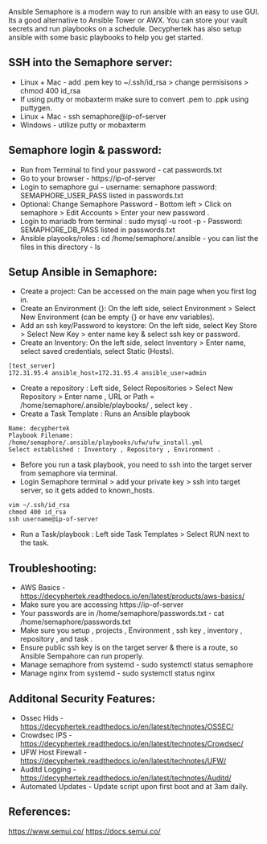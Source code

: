 Ansible Semaphore is a modern way to run ansible with an easy to use GUI. Its a good alternative to Ansible Tower
or AWX. You can store your vault secrets and run playbooks on a schedule. Decyphertek has also setup ansible with 
some basic playbooks to help you get started. 

SSH into the Semaphore server:
------------------------------

* Linux + Mac - add .pem key to ~/.ssh/id_rsa > change permisisons > chmod 400 id_rsa
* If using putty or mobaxterm make sure to convert .pem to .ppk using puttygen.
* Linux + Mac - ssh semaphore@ip-of-server
* Windows - utilize putty or mobaxterm

Semaphore login & password:
------------------------------

* Run from Terminal to find your password - cat passwords.txt
* Go to your browser - https://ip-of-server
* Login to semaphore gui - username: semaphore password: SEMAPHORE_USER_PASS listed in passwords.txt
* Optional: Change Semaphore Password - Bottom left > Click on semaphore > Edit Accounts > Enter your new password . 
* Login to mariadb from terminal : sudo mysql -u root -p  - Password: SEMAPHORE_DB_PASS listed in passwords.txt
* Ansible playooks/roles : cd /home/semaphore/.ansible - you can list the files in this directory - ls 

Setup Ansible in Semaphore: 
---------------------------

* Create a project: Can be accessed on the main page when you first log in.
* Create an Environment {}: On the left side, select Environment > Select New Environment (can be empty {} or have env variables).
* Add an ssh key/Password to keystore: On the left side, select Key Store > Select New Key > enter name key & select ssh key or password.
* Create an Inventory: On the left side, select Inventory > Enter name, select saved credentials, select Static (Hosts).

```
[test_server]
172.31.95.4 ansible_host=172.31.95.4 ansible_user=admin
```

* Create a repository : Left side, Select Repositories > Select New Repository > Enter name , URL or Path = /home/semaphore/.ansible/playbooks/ , select key . 
* Create a Task Template : Runs an Ansible playbook

```
Name: decyphertek
Playbook Filename: /home/semaphore/.ansible/playbooks/ufw/ufw_install.yml
Select established : Inventory , Repository , Environment . 
```

* Before you run a task playbook, you need to ssh into the target server from semaphore via terminal. 
* Login Semaphore terminal > add your private key > ssh into target server, so it gets added to known_hosts.

```
vim ~/.ssh/id_rsa 
chmod 400 id_rsa 
ssh username@ip-of-server
```

* Run a Task/playbook : Left side Task Templates > Select RUN next to the task.

Troubleshooting:
-----------------

* AWS Basics - https://decyphertek.readthedocs.io/en/latest/products/aws-basics/
* Make sure you are accessing https://ip-of-server
* Your passwords are in /home/semaphore/passwords.txt - cat /home/semaphore/passwords.txt
* Make sure you setup , projects , Environment , ssh key , inventory , repository , and task . 
* Ensure public ssh key is on the target server & there is a route, so Ansible Sempahore can run properly.
* Manage semaphore from systemd - sudo systemctl status semaphore
* Manage nginx from systemd - sudo systemctl status nginx

Additonal Security Features:
----------------------------

* Ossec Hids - https://decyphertek.readthedocs.io/en/latest/technotes/OSSEC/
* Crowdsec IPS - https://decyphertek.readthedocs.io/en/latest/technotes/Crowdsec/
* UFW Host Firewall - https://decyphertek.readthedocs.io/en/latest/technotes/UFW/
* Auditd Logging - https://decyphertek.readthedocs.io/en/latest/technotes/Auditd/
* Automated Updates - Update script upon first boot and at 3am daily.

References:
------------

https://www.semui.co/
https://docs.semui.co/